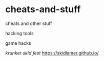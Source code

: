 # cheats-and-stuff
cheats and other stuff

hacking tools






game hacks

*krunker skid fest* https://skidlamer.github.io/

